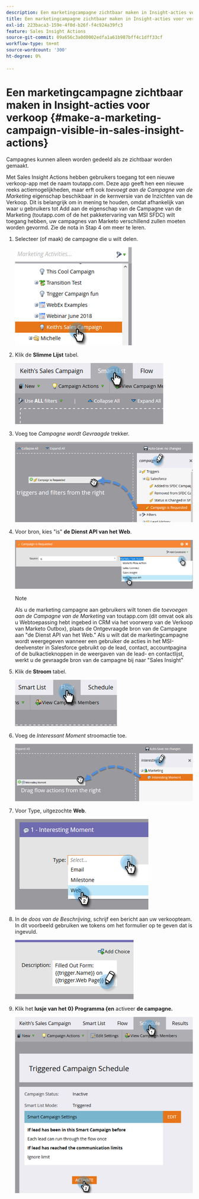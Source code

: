 ```yaml
---
description: Een marketingcampagne zichtbaar maken in Insight-acties voor verkoop - Marketo Docs - Productdocumentatie
title: Een marketingcampagne zichtbaar maken in Insight-acties voor verkoop
exl-id: 223baca3-159e-4f0d-b26f-f4c924a39fc3
feature: Sales Insight Actions
source-git-commit: 09a656c3a0d0002edfa1a61b987bff4c1dff33cf
workflow-type: tm+mt
source-wordcount: '300'
ht-degree: 0%

---
```


# Een marketingcampagne zichtbaar maken in Insight-acties voor verkoop {#make-a-marketing-campaign-visible-in-sales-insight-actions}

Campagnes kunnen alleen worden gedeeld als ze zichtbaar worden gemaakt.

Met Sales Insight Actions hebben gebruikers toegang tot een nieuwe verkoop-app met de naam toutapp.com. Deze app geeft hen een nieuwe reeks actiemogelijkheden, maar erft ook _toevoegt aan de Campagne van de Marketing_ eigenschap beschikbaar in de kernversie van de Inzichten van de Verkoop. Dit is belangrijk om in mening te houden, omdat afhankelijk van waar u gebruikers tot Add aan de eigenschap van de Campagne van de Marketing (toutapp.com of de het pakketervaring van MSI SFDC) wilt toegang hebben, uw campagnes van Marketo verschillend zullen moeten worden gevormd. Zie de nota in Stap 4 om meer te leren.

1. Selecteer (of maak) de campagne die u wilt delen.

   ![](assets/make-a-marketing-campaign-visible-sia-1.png)

1. Klik de **Slimme Lijst** tabel.

   ![](assets/make-a-marketing-campaign-visible-sia-2.png)

1. Voeg toe _Campagne wordt Gevraagde_ trekker.

   ![](assets/make-a-marketing-campaign-visible-sia-3.png)

1. Voor bron, kies &quot;is&quot; **de Dienst API van het Web**.

   ![](assets/make-a-marketing-campaign-visible-sia-4.png)

   >[!NOTE]
   >
   >Als u de marketing campagne aan gebruikers wilt tonen die _toevoegen aan de Campagne van de Marketing_ van toutapp.com (dit omvat ook als u Webtoepassing hebt ingebed in CRM via het voorwerp van de Verkoop van Marketo Outbox), plaats de Ontgevraagde bron van de Campagne aan &quot;de Dienst API van het Web.&quot; Als u wilt dat de marketingcampagne wordt weergegeven wanneer een gebruiker de acties in het MSI-deelvenster in Salesforce gebruikt op de lead, contact, accountpagina of de bulkactieknoppen in de weergaven van de lead- en contactlijst, werkt u de gevraagde bron van de campagne bij naar &quot;Sales Insight&quot;

1. Klik de **Stroom** tabel.

   ![](assets/make-a-marketing-campaign-visible-sia-5.png)

1. Voeg de _Interessant Moment_ stroomactie toe.

   ![](assets/make-a-marketing-campaign-visible-sia-6.png)

1. Voor Type, uitgezochte **Web**.

   ![](assets/make-a-marketing-campaign-visible-sia-7.png)

1. In de _doos van de Beschrijving_, schrijf een bericht aan uw verkoopteam. In dit voorbeeld gebruiken we tokens om het formulier op te geven dat is ingevuld.

   ![](assets/make-a-marketing-campaign-visible-sia-8.png)

1. Klik het **lusje van het 0} Programma {en** activeer **de campagne.**

   ![](assets/make-a-marketing-campaign-visible-sia-9.png)
